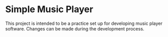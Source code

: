 # Simple Music Player

This project is intended to be a practice set up for developing music player software. Changes can be made during the development process.
